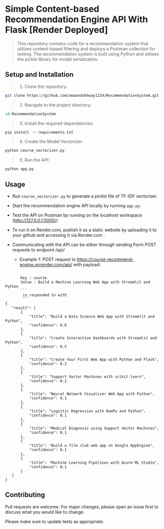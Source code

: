 # Simple Content-based Recommendation Engine API With Flask [Render Deployed]

>This repository contains code for a recommendation system that utilizes content-based filtering and deploys a Postman collection for testing. The recommendation system is built using Python and utilizes the pickle library for model serialization.

## Setup and Installation

>1. Clone the repository:

```bash
git clone https://github.com/amaandakhway1234/RecommendationSystem.git
```
>2. Navigate to the project directory:

```bash
cd RecommendationSystem
```

>3. Install the required dependencies:

```bash
pip install -r requirements.txt
```

>4. Create the Model Vectorizer:

```bash
python course_vectorizer.py
```
>5. Run the API:

```bash
python app.py
```


## Usage

- Run `course_vectorizer.py` to generate a pickle file of TF-IDF vectorizer.

- Start the recommendation engine API locally by running `app.py`.

- Test the API on Postman by running on the localhost workspace (http://127.0.0.1:5000/)

- To run it on Render.com, publish it as a static website by uploading it to your github and accessing it via Render.com .

- Communicating with the API can be either through sending Form POST requests to endpoint /api/ 
    - Example 1: POST request to https://course-recommend-engine.onrender.com/api/ with payload:

 ```

        Key : course
        Value : Build a Machine Learning Web App with Streamlit and Python 
        ```
         is responded to with
         ```
{
    "result": [
        {
            "title": "Build a Data Science Web App with Streamlit and Python",
            "confidence": 0.6
        },
        {
            "title": "Create Interactive Dashboards with Streamlit and Python",
            "confidence": 0.5
        },
        {
            "title": "Create Your First Web App with Python and Flask",
            "confidence": 0.2
        },
        {
            "title": "Support Vector Machines with scikit-learn",
            "confidence": 0.2
        },
        {
            "title": "Neural Network Visualizer Web App with Python",
            "confidence": 0.1
        },
        {
            "title": "Logistic Regression with NumPy and Python",
            "confidence": 0.1
        },
        {
            "title": "Medical Diagnosis using Support Vector Machines",
            "confidence": 0.1
        },
        {
            "title": "Build a film club web app on Google AppEngine",
            "confidence": 0.1
        },
        {
            "title": "Machine Learning Pipelines with Azure ML Studio",
            "confidence": 0.1
        }
    ]
}
```

## Contributing

Pull requests are welcome. For major changes, please open an issue first
to discuss what you would like to change.

Please make sure to update tests as appropriate.
